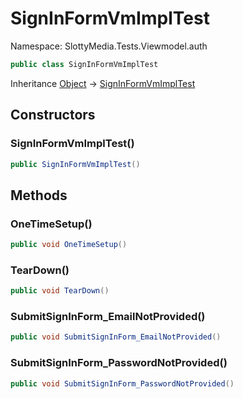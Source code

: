 # SignInFormVmImplTest

Namespace: SlottyMedia.Tests.Viewmodel.auth

```csharp
public class SignInFormVmImplTest
```

Inheritance [Object](https://docs.microsoft.com/en-us/dotnet/api/system.object) → [SignInFormVmImplTest](./slottymedia.tests.viewmodel.auth.signinformvmimpltest.md)

## Constructors

### **SignInFormVmImplTest()**

```csharp
public SignInFormVmImplTest()
```

## Methods

### **OneTimeSetup()**

```csharp
public void OneTimeSetup()
```

### **TearDown()**

```csharp
public void TearDown()
```

### **SubmitSignInForm_EmailNotProvided()**

```csharp
public void SubmitSignInForm_EmailNotProvided()
```

### **SubmitSignInForm_PasswordNotProvided()**

```csharp
public void SubmitSignInForm_PasswordNotProvided()
```
